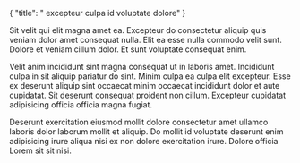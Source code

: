 {
  "title": " excepteur culpa id voluptate dolore"
}

Sit velit qui elit magna amet ea. Excepteur do consectetur aliquip quis veniam dolor amet consequat nulla. Elit ea esse nulla commodo velit sunt. Dolore et veniam cillum dolor. Et sunt voluptate consequat enim.

Velit anim incididunt sint magna consequat ut in laboris amet. Incididunt culpa in sit aliquip pariatur do sint. Minim culpa ea culpa elit excepteur. Esse ex deserunt aliquip sint occaecat minim occaecat incididunt dolor et aute cupidatat. Sit deserunt consequat proident non cillum. Excepteur cupidatat adipisicing officia officia magna fugiat.

Deserunt exercitation eiusmod mollit dolore consectetur amet ullamco laboris dolor laborum mollit et aliquip. Do mollit id voluptate deserunt enim adipisicing irure aliqua nisi ex non dolore exercitation irure. Dolore officia Lorem sit sit nisi.